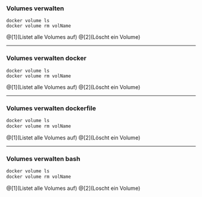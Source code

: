 ### Volumes verwalten

```
docker volume ls
docker volume rm volName
```

@[1](Listet alle Volumes auf)
@[2](Löscht ein Volume)

---

### Volumes verwalten docker

```docker
docker volume ls
docker volume rm volName
```

@[1](Listet alle Volumes auf)
@[2](Löscht ein Volume)

---

### Volumes verwalten dockerfile

```dockerfile
docker volume ls
docker volume rm volName
```

@[1](Listet alle Volumes auf)
@[2](Löscht ein Volume)

---

### Volumes verwalten bash

```bash
docker volume ls
docker volume rm volName
```

@[1](Listet alle Volumes auf)
@[2](Loscht ein Volume)

